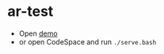 # ar-test

- Open [demo](https://raucha.github.io/ar-test/)
- or open CodeSpace and run `./serve.bash`
